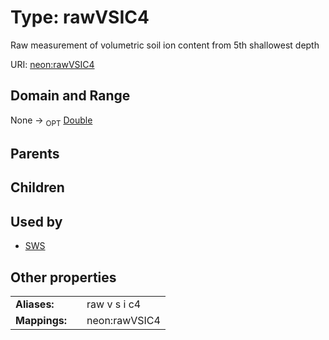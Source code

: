 
# Type: rawVSIC4


Raw measurement of volumetric soil ion content from 5th shallowest depth

URI: [neon:rawVSIC4](https://data.neonscience.org/rawVSIC4)


## Domain and Range

None ->  <sub>OPT</sub> [Double](types/Double.md)

## Parents


## Children


## Used by

 * [SWS](SWS.md)

## Other properties

|  |  |  |
| --- | --- | --- |
| **Aliases:** | | raw v s i c4 |
| **Mappings:** | | neon:rawVSIC4 |

